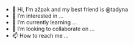 - 👋 Hi, I’m ažpak and my best friend is @tadyna
- 👀 I’m interested in ...
- 🌱 I’m currently learning ...
- 💞️ I’m looking to collaborate on ...
- 📫 How to reach me ...

<!---
azpaka/azpaka is a ✨ special ✨ repository because its `README.md` (this file) appears on your GitHub profile.
You can click the Preview link to take a look at your changes.
--->
